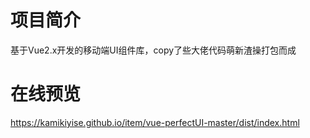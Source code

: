 

# 项目简介

基于Vue2.x开发的移动端UI组件库，copy了些大佬代码萌新渣操打包而成

# 在线预览

https://kamikiyise.github.io/item/vue-perfectUI-master/dist/index.html














